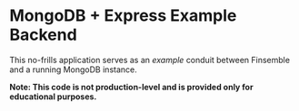 # MongoDB + Express Example Backend

This no-frills application serves as an _example_ conduit between Finsemble and a running MongoDB instance.

**Note: This code is not production-level and is provided only for educational purposes.**
